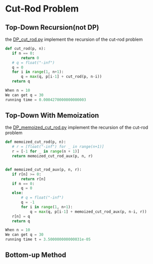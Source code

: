 Cut-Rod Problem
================================================================
## Top-Down Recursion(not DP)

the [DP_cut_rod.py](https://github.com/UltrasonicZ/Introduction-to-Algorithm/blob/master/DP/cut_rod/DP_cut_rod.py) implement the recursion of the cut-rod problem

 ```python
def cut_rod(p, n):
    if n == 0:
        return 0
    # q = float("-inf")
    q = 0
    for i in range(1, n+1):
        q = max(q, p[i-1] + cut_rod(p, n-i))
    return q
```

 ```python
When n = 10
We can get q = 30
running time = 0.0004270000000000003
```

## Top-Down With Memoization

the [DP_memoized_cut_rod.py](https://github.com/UltrasonicZ/Introduction-to-Algorithm/blob/master/DP/cut_rod/DP_memoized_cut_rod.py) implement the recursion of the cut-rod problem

 ```python
 def memoized_cut_rod(p, n):
    # r = [float("-inf") for _ in range(n+1)]
    r = [-1 for _ in range(n + 1)]
    return memoized_cut_rod_aux(p, n, r)


def memoized_cut_rod_aux(p, n, r):
    if r[n] >= 0:
        return r[n]
    if n == 0:
        q = 0
    else:
        # q = float("-inf")
        q = -1
        for i in range(1, n+1):
            q = max(q, p[i-1] + memoized_cut_rod_aux(p, n-i, r))
    r[n] = q
    return q
```

 ```python
When n = 10
We can get q = 30
running time t = 3.500000000000031e-05
```

## Bottom-up Method


